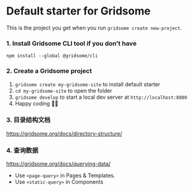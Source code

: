 # Default starter for Gridsome

This is the project you get when you run `gridsome create new-project`.

### 1. Install Gridsome CLI tool if you don't have

`npm install --global @gridsome/cli`

### 2. Create a Gridsome project

1. `gridsome create my-gridsome-site` to install default starter
2. `cd my-gridsome-site` to open the folder
3. `gridsome develop` to start a local dev server at `http://localhost:8080`
4. Happy coding 🎉🙌

### 3. 目录结构文档

https://gridsome.org/docs/directory-structure/

### 4. 查询数据

https://gridsome.org/docs/querying-data/

- Use `<page-query>` in Pages & Templates.
- Use `<static-query>` in Components